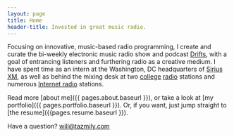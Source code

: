 ```yaml
---
layout: page
title: Home
header-title: Invested in great music radio.
---
```


Focusing on innovative, music-based radio programming, I create and curate the bi-weekly electronic music radio show and podcast [Drifts](http://drifts.fm/), with a goal of entrancing listeners and furthering radio as a creative medium. I have spent time as an intern at the Washington, DC headquarters of [Sirius XM](http://www.siriusxm.com), as well as behind the mixing desk at two [college](http://whrwfm.org) [radio](http://wfnp.org) stations and numerous [Internet radio](http://rwd.fm) stations.

Read more [about me]({{ pages.about.baseurl }}), or take a look at [my portfolio]({{ pages.portfolio.baseurl }}). Or, if you want, just jump straight to [the resume]({{pages.resume.baseurl }}).

Have a question? [will@tazmily.com](mailto:will@tazmily.com)
